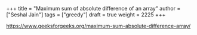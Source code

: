+++
title = "Maximum sum of absolute difference of an array"
author = ["Seshal Jain"]
tags = ["greedy"]
draft = true
weight = 2225
+++

<https://www.geeksforgeeks.org/maximum-sum-absolute-difference-array/>
